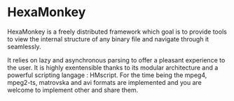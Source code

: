 HexaMonkey
==========

HexaMonkey is a freely distributed framework which goal is to provide tools to view the internal structure of any binary file and navigate through it seamlessly.

It relies on lazy and asynchronous parsing to offer a pleasant experience to the user. It is highly exentensible thanks to its modular architecture and a powerful scripting langage : HMscript. For the time being the mpeg4, mpeg2-ts, matrovska and avi formats are implemented and you are welcome to implement other and share them.

